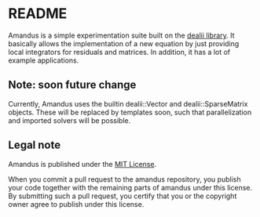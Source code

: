 # README

Amandus is a simple experimentation suite built on the [dealii
library](http://www.dealii.org). It basically allows the
implementation of a new equation by just providing local integrators
for residuals and matrices. In addition, it has a lot of example
applications.

## Note: soon future change

Currently, Amandus uses the builtin dealii::Vector and
dealii::SparseMatrix objects. These will be replaced by templates
soon, such that parallelization and imported solvers will be possible.

## Legal note

Amandus is published under the [MIT License](LICENSE.md).

When you commit a pull request to the amandus repository, you publish
your code together with the remaining parts of amandus under this
license. By submitting such a pull request, you certify that you or
the copyright owner agree to publish under this license.
